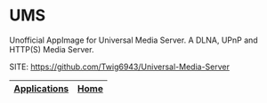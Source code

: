 # UMS

 Unofficial AppImage for Universal Media Server. A DLNA, UPnP and HTTP(S) Media Server.

 SITE: https://github.com/Twig6943/Universal-Media-Server

 | [Applications](https://portable-linux-apps.github.io/apps.html) | [Home](https://portable-linux-apps.github.io)
 | --- | --- |
